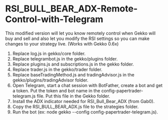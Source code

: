 # RSI_BULL_BEAR_ADX-Remote-Control-with-Telegram

This modified version will let you know remotely control when Gekko will buy and sell and also let you modify the RSI settings so you can make changes to your strategy live. (Works with Gekko 0.6x)

1. Replace log.js in gekko/core folder.
2. Replace telegrambot.js in the gekko/plugins folder.
3. Replace plugins.js and subscriptions.js in the gekko folder.
4. Replace trader.js in the gekko/trader folder.
5. Replace baseTradingMethod.js and tradingAdvisor.js in the gekko/plugins/tradingAdvisor folder.
6. Open Telegram, start a chat session with BotFather, create a bot and get a token. Put the token and bot name in the config-papertrader-telegram.js file. Put this file in the Gekko folder.
7. Install the ADX indicator needed for RSI_Bull_Bear_ADX (from Gab0).
8. Copy the RSI_BULL_BEAR_ADX.js file to the strategies folder.
9. Run the bot (ex: node gekko --config config-papertrader-telegram.js).
